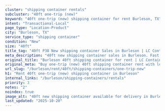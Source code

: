```yaml
---
cluster: "shipping container rentals"
subcluster: "40ft one-trip (new)"
keyword: "40ft one-trip (new) shipping container for rent Burleson, TX"
intent: "Transactional-Local"
page_type: "Location-Product"
city: "Burleson, TX"
service_type: "shipping container"
condition: "New"
size: "40ft"
title_tag: "40ft P38 New shipping container Sales in Burleson | LC Container"
meta_description: "40ft new shipping container sales in Burleson. Fast delivery, competitive pricing. Serving shipping containers area. Quote ID: WF0. Call (214) 524-4168 for your free quote today."
original_title: "Burleson 40ft shipping container for rent | LC Container"
original_meta: "Buy one-trip (new) 40ft shipping container rent with local delivery in Burleson, TX. LC Container — local Since 2003. Request a fast quote today."
url_slug: "/burleson/rent/40ft/shipping-containers/one-trip-new"
h1: "Rent 40ft one-trip (new) shipping container in Burleson"
internal_links: "/burleson/shipping-containers/rentals"
priority: 3
notes: "2"
noindex: true
image_alt: "40ft new shipping container available for delivery in Burleson"
last_updated: "2025-10-20"
---
```


<!-- TODO: Add unique city/inventory copy, images, and internal links here. -->

